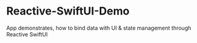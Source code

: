 # Reactive-SwiftUI-Demo
App demonstrates, how to bind data with UI &amp; state management through Reactive SwiftUI
